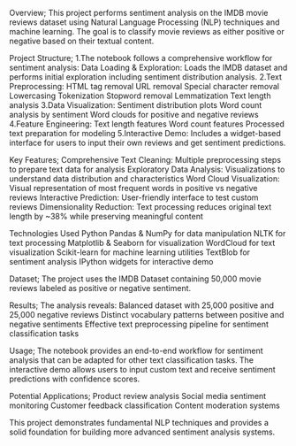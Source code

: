Overview;
This project performs sentiment analysis on the IMDB movie reviews dataset using Natural Language Processing (NLP) techniques and machine learning. The goal is to classify movie reviews as either positive or negative based on their textual content.

Project Structure;
1.The notebook follows a comprehensive workflow for sentiment analysis: 
Data Loading & Exploration: Loads the IMDB dataset and performs initial exploration including sentiment distribution analysis.
2.Text Preprocessing:
HTML tag removal
URL removal
Special character removal
Lowercasing
Tokenization
Stopword removal
Lemmatization
Text length analysis
3.Data Visualization:
Sentiment distribution plots
Word count analysis by sentiment
Word clouds for positive and negative reviews
4.Feature Engineering:
Text length features
Word count features
Processed text preparation for modeling
5.Interactive Demo: 
Includes a widget-based interface for users to input their own reviews and get sentiment predictions.

Key Features;
Comprehensive Text Cleaning: Multiple preprocessing steps to prepare text data for analysis
Exploratory Data Analysis: Visualizations to understand data distribution and characteristics
Word Cloud Visualization: Visual representation of most frequent words in positive vs negative reviews
Interactive Prediction: User-friendly interface to test custom reviews
Dimensionality Reduction: Text processing reduces original text length by ~38% while preserving meaningful content

Technologies Used
Python
Pandas & NumPy for data manipulation
NLTK for text processing
Matplotlib & Seaborn for visualization
WordCloud for text visualization
Scikit-learn for machine learning utilities
TextBlob for sentiment analysis
IPython widgets for interactive demo

Dataset;
The project uses the IMDB Dataset containing 50,000 movie reviews labeled as positive or negative sentiment.

Results;
The analysis reveals:
Balanced dataset with 25,000 positive and 25,000 negative reviews
Distinct vocabulary patterns between positive and negative sentiments
Effective text preprocessing pipeline for sentiment classification tasks

Usage;
The notebook provides an end-to-end workflow for sentiment analysis that can be adapted for other text classification tasks. The interactive demo allows users to input custom text and receive sentiment predictions with confidence scores.

Potential Applications;
Product review analysis
Social media sentiment monitoring
Customer feedback classification
Content moderation systems

This project demonstrates fundamental NLP techniques and provides a solid foundation for building more advanced sentiment analysis systems.
